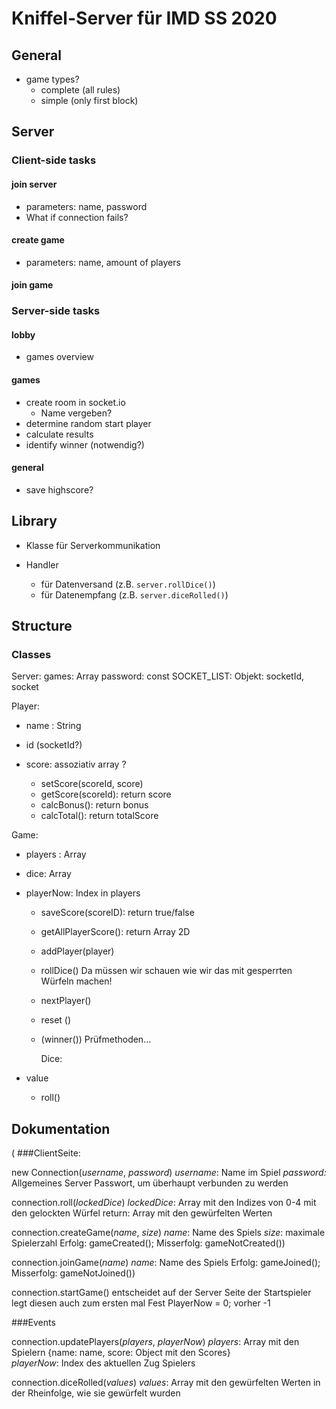 # Kniffel-Server für IMD SS 2020

## General

- game types?
  - complete (all rules)
  - simple (only first block)

## Server

### Client-side tasks

#### join server

- parameters: name, password
- What if connection fails?

#### create game

- parameters: name, amount of players

#### join game

### Server-side tasks

#### lobby

- games overview

#### games

- create room in socket.io
  - Name vergeben?
- determine random start player
- calculate results
- identify winner (notwendig?)

#### general

- save highscore?

## Library

- Klasse für Serverkommunikation

- Handler
  - für Datenversand (z.B. `server.rollDice()`)
  - für Datenempfang (z.B. `server.diceRolled()`)

## Structure

### Classes

Server:
games: Array
password: const
SOCKET_LIST: Objekt: socketId, socket

Player:

- name : String
- id (socketId?)
- score: assoziativ array ?

  - setScore(scoreId, score)
  - getScore(scoreId): return score
  - calcBonus(): return bonus
  - calcTotal(): return totalScore

Game:

- players : Array
- dice: Array
- playerNow: Index in players

  - saveScore(scoreID): return true/false
  - getAllPlayerScore(): return Array 2D
  - addPlayer(player)
  - rollDice() Da müssen wir schauen wie wir das mit gesperrten Würfeln machen!
  - nextPlayer()
  - reset ()
  - (winner())
    Prüfmethoden...

    Dice:

- value

  - roll()

## Dokumentation

(
###ClientSeite:

new Connection(_username_, _password_)
	_username_: Name im Spiel
	_password:_ Allgemeines Server Passwort, um überhaupt verbunden zu werden

connection.roll(_lockedDice_)
	_lockedDice_: Array mit den Indizes von 0-4 mit den gelockten Würfel
		return: Array mit den gewürfelten Werten

connection.createGame(_name_, _size_)
	_name_: Name des Spiels
	_size_: maximale Spielerzahl
		Erfolg: gameCreated();
		Misserfolg: gameNotCreated())

connection.joinGame(_name_)
	_name_: Name des Spiels
		Erfolg: gameJoined();
		Misserfolg: gameNotJoined())


connection.startGame()
	entscheidet auf der Server Seite der Startspieler legt diesen auch zum ersten mal Fest PlayerNow = 0; vorher -1

###Events

connection.updatePlayers(_players_, _playerNow_)
	_players_: Array mit den Spielern {name: name, score: Object mit den Scores}		
	_playerNow_: Index des aktuellen Zug Spielers

connection.diceRolled(_values_)
	_values_: Array mit den gewürfelten Werten in der Rheinfolge, wie sie gewürfelt wurden
